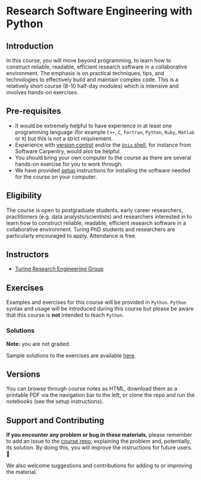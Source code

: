 # Research Software Engineering with Python

## Introduction

In this course, you will move beyond programming, to learn how to construct reliable, readable, efficient research software in a collaborative environment.
The emphasis is on practical techniques, tips, and technologies to effectively build and maintain complex code.
This is a relatively short course (8-10 half-day modules) which is intensive and involves hands-on exercises.

## Pre-requisites

- It would be extremely helpful to have experience in at least one programming language (for example `C++`, `C`, `Fortran`, `Python`, `Ruby`, `Matlab` or `R`) but this is not a strict requirement.
- Experience with [version control](https://swcarpentry.github.io/git-novice/) and/or the [`Unix` shell](https://swcarpentry.github.io/shell-novice/), for instance from Software Carpentry, would also be helpful.
- You should bring your own computer to the course as there are several hands-on exercise for you to work through.
- We have provided [setup](course_prerequisites/index.md) instructions for installing the software needed for the course on your computer.

## Eligibility

The course is open to postgraduate students, early career researchers, practitioners (e.g. data analysts/scientists) and researchers interested in to learn how to construct reliable, readable, efficient research software in a collaborative environment.
Turing PhD students and researchers are particularly encouraged to apply. Attendance is free.

## Instructors

- [Turing Research Engineering Group](https://www.turing.ac.uk/research/research-engineering)

## Exercises

Examples and exercises for this course will be provided in `Python`.
`Python` syntax and usage will be introduced during this course but please be aware that this course is **not** intended to teach `Python`.

### Solutions

**Note:** you are not graded.

Sample solutions to the exercises are available [here](solutions/index.md).

## Versions

You can browse through course notes as HTML, download them as a printable PDF via the navigation bar to the left, or clone the repo and run the notebooks (see the setup instructions).

## Support and Contributing

**If you encounter any problem or bug in these materials**, please remember to add an issue to the [course repo](https://github.com/alan-turing-institute/rse-course), explaining the problem and, potentially, its solution.
By doing this, you will improve the instructions for future users. :tada:

We also welcome suggestions and contributions for adding to or improving the material.
